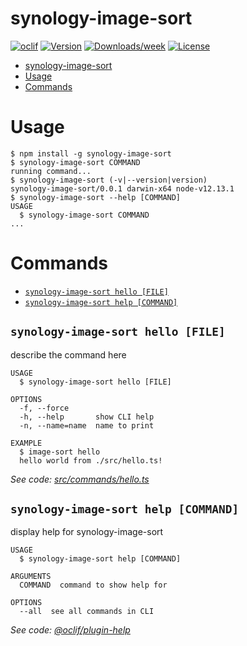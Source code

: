 # synology-image-sort

[![oclif](https://img.shields.io/badge/cli-oclif-brightgreen.svg)](https://oclif.io)
[![Version](https://img.shields.io/npm/v/image-sort.svg)](https://npmjs.org/package/synology-image-sort)
[![Downloads/week](https://img.shields.io/npm/dw/image-sort.svg)](https://npmjs.org/package/synology-image-sort)
[![License](https://img.shields.io/npm/l/image-sort.svg)](https://github.com/afinkndreas/synology-image-sort/blob/master/package.json)

<!-- toc -->
* [synology-image-sort](#synology-image-sort)
* [Usage](#usage)
* [Commands](#commands)
<!-- tocstop -->

# Usage

<!-- usage -->
```sh-session
$ npm install -g synology-image-sort
$ synology-image-sort COMMAND
running command...
$ synology-image-sort (-v|--version|version)
synology-image-sort/0.0.1 darwin-x64 node-v12.13.1
$ synology-image-sort --help [COMMAND]
USAGE
  $ synology-image-sort COMMAND
...
```
<!-- usagestop -->

# Commands

<!-- commands -->
* [`synology-image-sort hello [FILE]`](#synology-image-sort-hello-file)
* [`synology-image-sort help [COMMAND]`](#synology-image-sort-help-command)

## `synology-image-sort hello [FILE]`

describe the command here

```
USAGE
  $ synology-image-sort hello [FILE]

OPTIONS
  -f, --force
  -h, --help       show CLI help
  -n, --name=name  name to print

EXAMPLE
  $ image-sort hello
  hello world from ./src/hello.ts!
```

_See code: [src/commands/hello.ts](https://github.com/afinkndreas/synology-image-sort/blob/v0.0.1/src/commands/hello.ts)_

## `synology-image-sort help [COMMAND]`

display help for synology-image-sort

```
USAGE
  $ synology-image-sort help [COMMAND]

ARGUMENTS
  COMMAND  command to show help for

OPTIONS
  --all  see all commands in CLI
```

_See code: [@oclif/plugin-help](https://github.com/oclif/plugin-help/blob/v3.2.2/src/commands/help.ts)_
<!-- commandsstop -->
